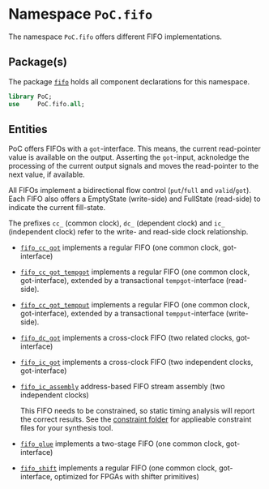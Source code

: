 # Namespace `PoC.fifo`

The namespace `PoC.fifo` offers different FIFO implementations.


## Package(s)

The package [`fifo`][fifo.pkg] holds all component declarations for this namespace.

```VHDL
library PoC;
use     PoC.fifo.all;
```


## Entities

PoC offers FIFOs with a `got`-interface. This means, the current read-pointer value
is available on the output. Asserting the `got`-input, acknoledge the processing of
the current output signals and moves the read-pointer to the next value, if available.  

All FIFOs implement a bidirectional flow control (`put`/`full` and `valid`/`got`).
Each FIFO also offers a EmptyState (write-side) and FullState (read-side) to indicate
the current fill-state.

The prefixes `cc_` (common clock), `dc_` (dependent clock) and `ic_` (independent
clock) refer to the write- and read-side clock relationship.

 -  [`fifo_cc_got`][fifo_cc_got] implements a regular FIFO (one common clock, got-interface)
 -  [`fifo_cc_got_tempgot`][fifo_cc_got_tempgot] implements a regular FIFO (one common clock, got-interface), extended by a transactional `tempgot`-interface (read-side). 
 -  [`fifo_cc_got_tempput`][fifo_cc_got_tempput] implements a regular FIFO (one common clock, got-interface), extended by a transactional `tempput`-interface (write-side). 
 -  [`fifo_dc_got`][fifo_dc_got] implements a cross-clock FIFO (two related clocks, got-interface)
 -  [`fifo_ic_got`][fifo_ic_got] implements a cross-clock FIFO (two independent clocks, got-interface)
 -  [`fifo_ic_assembly`][fifo_ic_assembly] address-based FIFO stream assembly (two independent clocks)

    This FIFO needs to be constrained, so static timing analysis will report the correct results. See the [constraint folder][const_fifo] for applieable constraint files for your synthesis tool.

 -  [`fifo_glue`][fifo_glue] implements a two-stage FIFO (one common clock, got-interface)
 -  [`fifo_shift`][fifo_shift] implements a regular FIFO (one common clock,
    got-interface, optimized for FPGAs with shifter primitives)



 [fifo.pkg]:			fifo.pkg.vhdl
 [fifo_cc_got]:			fifo_cc_got.vhdl
 [fifo_cc_got_tempgot]:	fifo_cc_got_tempgot.vhdl
 [fifo_cc_got_tempput]:	fifo_cc_got_tempput.vhdl
 [fifo_dc_got]:			fifo_dc_got.vhdl
 [fifo_ic_got]:			fifo_ic_got.vhdl
 [fifo_ic_assembly]:	fifo_ic_assembly.vhdl
 [fifo_glue]:			fifo_glue.vhdl
 [fifo_shift]:			fifo_shift.vhdl


 [const_fifo]:			../../../ucf/fifo

